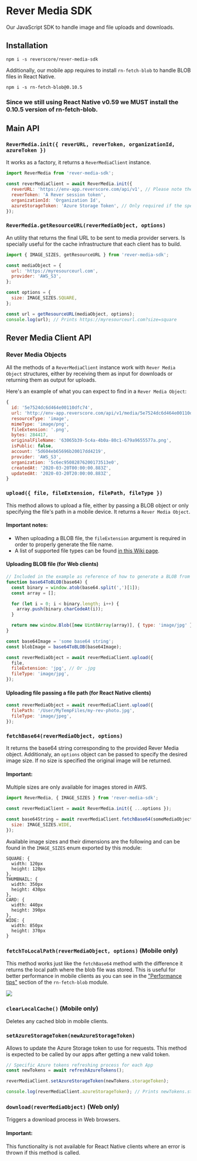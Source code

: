 # Rever Media SDK

Our JavaScript SDK to handle image and file uploads and downloads.

## Installation

```
npm i -s reverscore/rever-media-sdk
```

Additionally, our mobile app requires to install `rn-fetch-blob` to handle BLOB files in React Native.

```
npm i -s rn-fetch-blob@0.10.5
```

### Since we still using React Native v0.59 we MUST install the 0.10.5 version of rn-fetch-blob.

## Main API

### `ReverMedia.init({ reverURL, reverToken, organizationId, azureToken })`

It works as a factory, it returns a `ReverMediaClient` instance.

```js
import ReverMedia from 'rever-media-sdk';

const reverMediaClient = await ReverMedia.init({
  reverURL: 'https://env-app.reverscore.com/api/v1', // Please note the inclusion of "/api/v1"
  reverToken: 'A Rever session token',
  organizationId: 'Organization Id',
  azureStorageToken: 'Azure Storage Token', // Only required if the specified organization uses Azure as authentication method
});
```

### `ReverMedia.getResourceURL(reverMediaObject, options)`

An utility that returns the final URL to be sent to media provider servers. Is specially useful for the cache infrastructure that each client has to build.

```js
import { IMAGE_SIZES, getResourceURL } from 'rever-media-sdk';

const mediaObject = {
  url: 'https://myresourceurl.com',
  provider: 'AWS_S3',
};

const options = {
  size: IMAGE_SIZES.SQUARE,
};

const url = getResourceURL(mediaObject, options);
console.log(url); // Prints https://myresourceurl.com?size=square
```

## Rever Media Client API

### Rever Media Objects

All the methods of a `ReverMediaClient` instance work with `Rever Media Object` structures, either by receiving them as input for downloads or returning them as output for uploads.

Here's an example of what you can expect to find in a `Rever Media Object`:

```js
{
  id: '5e7524dc6d464e00110dfc74',
  url: 'http://env-app.reverscore.com/api/v1/media/5e7524dc6d464e00110dfc74/download',
  resourceType: 'image',
  mimeType: 'image/png',
  fileExtension: '.png',
  bytes: 284417,
  originalFileName: '63065b39-5c4a-4b0a-80c1-679a9655577a.png',
  isPublic: false,
  account: '5d604eb65696b20017dd4219',
  provider: 'AWS_S3',
  organization: '5c6ec95082876200173513e0',
  createdAt: '2020-03-20T00:00:00.883Z',
  updatedAt: '2020-03-20T20:00:00.883Z',
}
```

### `upload({ file, fileExtension, filePath, fileType })`

This method allows to upload a file, either by passing a BLOB object or only specifying the file's path in a mobile device. It returns a `Rever Media Object`.

#### Important notes:

- When uploading a BLOB file, the `fileExtension` argument is required in order to properly generate the file name.
- A list of supported file types can be found [in this Wiki page](https://github.com/reverscore/rever-media-sdk/wiki/Supported-File-Types).

#### Uploading BLOB file (for Web clients)

```js
// Included in the example as reference of how to generate a BLOB from a base64 image string
function base64ToBLOB(base64) {
  const binary = window.atob(base64.split(',')[1]);
  const array = [];

  for (let i = 0; i < binary.length; i++) {
    array.push(binary.charCodeAt(i));
  }

  return new window.Blob([new Uint8Array(array)], { type: 'image/jpg' });
}

const base64Image = 'some base64 string';
const blobImage = base64ToBLOB(base64Image);

const reverMediaObject = await reverMediaClient.upload({
  file,
  fileExtension: 'jpg', // Or .jpg
  fileType: 'image/jpg',
});
```

#### Uploading file passing a file path (for React Native clients)

```js
const reverMediaObject = await reverMediaClient.upload({
  filePath: '/User/MyTempFiles/my-rev-photo.jpg',
  fileType: 'image/jpeg',
});
```

### `fetchBase64(reverMediaObject, options)`

It returns the base64 string corresponding to the provided Rever Media object. Additionaly, an `options` object can be passed to specify the desired image size.
If no size is specified the original image will be returned.

#### Important:

Multiple sizes are only available for images stored in AWS.

```js
import ReverMedia, { IMAGE_SIZES } from 'rever-media-sdk';

const reverMediaClient = await ReverMedia.init({ ...options });

const base64String = await reverMediaClient.fetchBase64(someMediaObject, {
  size: IMAGE_SIZES.WIDE,
});
```

Available image sizes and their dimensions are the following and can be found in the `IMAGE_SIZES` enum exported by this module:

```
SQUARE: {
  width: 120px
  height: 120px
},
THUMBNAIL: {
  width: 350px
  height: 430px
},
CARD: {
  width: 440px
  height: 390px
},
WIDE: {
  width: 850px
  height: 370px
}
```

### `fetchToLocalPath(reverMediaObject, options)` (Mobile only)

This method works just like the `fetchBase64` method with the difference it returns the local path where the blob file was stored.
This is useful for better performance in mobile clients as you can see in the ["Performance tips"](https://github.com/joltup/rn-fetch-blob#user-content-performance-tips) section of the `rn-fetch-blob` module.

![](https://github.com/joltup/rn-fetch-blob/raw/master/img/performance_1.png)

### `clearLocalCache()` (Mobile only)

Deletes any cached blob in mobile clients.

### `setAzureStorageToken(newAzureStorageToken)`

Allows to update the Azure Storage token to use for requests. This method is expected to be called by our apps after getting a new valid token.

```js
// Specific Azure tokens refreshing process for each App
const newTokens = await refreshAzureTokens();

reverMediaClient.setAzureStorageToken(newTokens.storageToken);

console.log(reverMediaClient.azureStorageToken); // Prints newTokens.storageToken
```

### `download(reverMediaObject)` (Web only)

Triggers a download process in Web browsers.

#### Important:

This functionality is not available for React Native clients where an error is thrown if this method is called.
